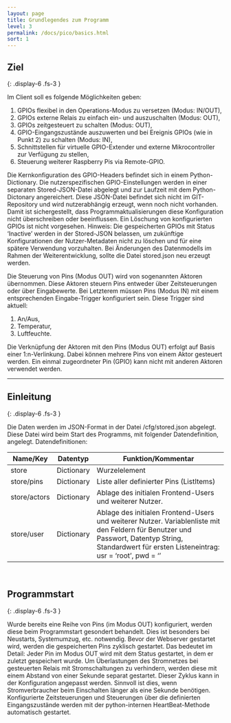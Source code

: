 ```yaml
---
layout: page
title: Grundlegendes zum Programm
level: 3
permalink: /docs/pico/basics.html
sort: 1
---
```


## Ziel
{: .display-6 .fs-3 }

Im Client soll es folgende Möglichkeiten geben:
1. GPIOs flexibel  in den Operations-Modus zu versetzen (Modus:  IN/OUT),
2. GPIOs externe Relais zu einfach ein- und auszuschalten (Modus: OUT),
3. GPIOs zeitgesteuert zu schalten (Modus: OUT),  
4. GPIO-Eingangszustände auszuwerten und bei Ereignis GPIOs (wie in Punkt 2) zu schalten  (Modus: IN),
5. Schnittstellen für virtuelle GPIO-Extender und externe Mikrocontroller zur Verfügung zu stellen,
6. Steuerung weiterer Raspberry Pis via Remote-GPIO.

Die Kernkonfiguration des GPIO-Headers befindet sich in einem Python-Dictionary. Die nutzerspezifischen GPIO-Einstellungen werden in einer separaten Stored-JSON-Datei abgelegt und zur Laufzeit mit dem Python-Dictonary angereichert. Diese JSON-Datei befindet sich nicht im GIT-Repository und wird nutzerabhängig erzeugt, wenn noch nicht vorhanden. Damit ist sichergestellt, dass Programmaktualisierungen diese Konfiguration nicht überschreiben oder beeinflussen. Ein Löschung von konfigurierten GPIOs ist nicht vorgesehen.
Hinweis: Die gespeicherten GPIOs mit Status ‘Inactive’ werden in der Stored-JSON belassen, um zukünftige Konfigurationen der Nutzer-Metadaten nicht zu löschen und für eine spätere Verwendung vorzuhalten. Bei Änderungen des Datenmodells im Rahmen der Weiterentwicklung, sollte die Datei stored.json neu erzeugt werden.

Die Steuerung von Pins (Modus OUT) wird von sogenannten Aktoren übernommen. Diese Aktoren steuern Pins entweder über Zeitsteuerungen oder über Eingabewerte. Bei Letzterem müssen Pins (Modus IN) mit einem entsprechenden Eingabe-Trigger konfiguriert sein. Diese Trigger sind aktuell: 
1. An/Aus,
2. Temperatur,
3. Luftfeuchte.

Die Verknüpfung der Aktoren mit den Pins (Modus OUT) erfolgt auf Basis einer 1:n-Verlinkung. Dabei können mehrere Pins von einem Aktor gesteuert werden. Ein einmal zugeordneter Pin (GPIO) kann nicht mit anderen Aktoren verwendet werden. 

***

## Einleitung
{: .display-6 .fs-3 }

Die Daten werden im JSON-Format in der Datei /cfg/stored.json abgelegt. Diese Datei wird beim Start des Programms, mit folgender Datendefinition, angelegt.
Datendefinitionen:

| Name/Key | Datentyp | Funktion/Kommentar |
|---|---|---|
| store | Dictionary | Wurzelelement |
| store/pins | Dictionary | Liste aller definierter Pins (ListItems) |
| store/actors | Dictionary | Ablage des initialen Frontend-Users und weiterer Nutzer. |
| store/user | Dictionary | Ablage des initialen Frontend-Users und weiterer Nutzer. Variablenliste mit den Feldern für Benutzer und Passwort, Datentyp String, Standardwert für ersten Listeneintrag: usr = ‘root’, pwd = ‘’|

<br/>

## Programmstart
{: .display-6 .fs-3 }

Wurde bereits eine Reihe von Pins (im Modus OUT) konfiguriert, werden diese beim Programmstart gesondert behandelt. Dies ist besonders bei Neustarts, Systemumzug, etc. notwendig. Bevor der Webserver gestartet wird, werden die gespeicherten Pins zyklisch gestartet. Das bedeutet im Detail: Jeder Pin im Modus OUT wird mit dem Status gestartet, in dem er zuletzt gespeichert wurde. Um Überlastungen des Stromnetzes bei gesteuerten Relais mit Stromschaltungen zu verhindern, werden diese mit einem Abstand von einer Sekunde separat gestartet. Dieser Zyklus kann in der Konfiguration angepasst werden. Sinnvoll ist dies, wenn Stromverbraucher beim Einschalten länger als eine Sekunde benötigen.
Konfigurierte Zeitsteuerungen und Steuerungen über die definierten Eingangszustände  werden mit der python-internen HeartBeat-Methode automatisch gestartet.

